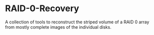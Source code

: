 # RAID-0-Recovery
A collection of tools to reconstruct the striped volume of a RAID 0 array from mostly complete images of the individual disks.
